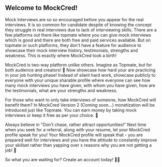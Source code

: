 ## Welcome to MockCred!

Mock Interviews are so so encouraged before you appear for the real interviews. It is so common for candidate despite of knowing the concept they struggle in real interviews due to lack of interviewing skills. There are a few platforms out there like topmate where you can give mock interviews which is good and there are both free and paid services available. But on topmate or such platforms, they don't have a feature for audience to showcase their mock interview history, testimonials, strengths and weakness. This is exactly where MockCred took a birth!

MockCred is two-way platform unlike others. Imagine as Topmate, but for both audience and creators! 🧡 Now showcase how hard your are practicing in your job hunting phase! Instead of silent hard work, showcase publicly to everyone with your unique sharable profile where everyone can see how many mock interviews you have given, with whom you have given, how are the testimonials, what are your strengths and weakness.

For those who want to only take interviews of someone, how MockCred will benefit them? In MockCred Version 2 (Coming soon...) monetization will be introduced just like Topmate. You can earn money by taking mock interviews or keep it free as per your choice. 🧡

Always believe in "Don't chase, rather attract opportunities!" Next time when you seek for a referral, along with your resume, let your MockCred profile speak for you! Your MockCred profile will speak that - you are prepared well for interviews and you have the attitude to constantly improve your skillset rather than yapping over x reasons why you are not getting a job! 🚀

So what you are waiting for? Create an account today! 🧡🚀
